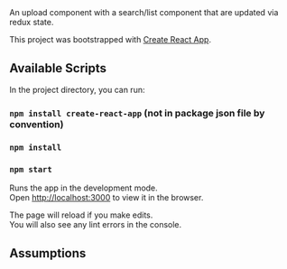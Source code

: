 ##
An upload component with a search/list component that are updated via redux state.

This project was bootstrapped with [Create React App](https://github.com/facebook/create-react-app).

## Available Scripts

In the project directory, you can run:
### `npm install create-react-app` (not in package json file by convention)
### `npm install`
### `npm start`

Runs the app in the development mode.<br>
Open [http://localhost:3000](http://localhost:3000) to view it in the browser.

The page will reload if you make edits.<br>
You will also see any lint errors in the console.

## Assumptions
